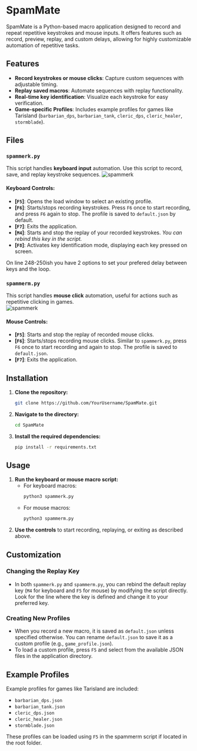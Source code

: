 # SpamMate
SpamMate is a Python-based macro application designed to record and repeat repetitive keystrokes and mouse inputs. It offers features such as record, preview, replay, and custom delays, allowing for highly customizable automation of repetitive tasks.

## Features
- **Record keystrokes or mouse clicks**: Capture custom sequences with adjustable timing.
- **Replay saved macros**: Automate sequences with replay functionality.
- **Real-time key identification**: Visualize each keystroke for easy verification.
- **Game-specific Profiles**: Includes example profiles for games like Tarisland (`barbarian_dps`, `barbarian_tank`, `cleric_dps`, `cleric_healer`, `stormblade`).
  
## Files

### `spammerk.py`
This script handles **keyboard input** automation. Use this script to record, save, and replay keystroke sequences.
![spammerk](https://github.com/user-attachments/assets/ed207f07-179a-4796-8422-3f3cfae6416d)

#### Keyboard Controls:
- **[`F5`]**: Opens the load window to select an existing profile.
- **[`F6`]**: Starts/stops recording keystrokes. Press `F6` once to start recording, and press `F6` again to stop. The profile is saved to `default.json` by default.
- **[`F7`]**: Exits the application.
- **[`M4`]**: Starts and stop the replay of your recorded keystrokes. *You can rebind this key in the script.*
- **[`F8`]**: Activates key identification mode, displaying each key pressed on screen.

On line 248-250ish you have 2 options to set your prefered delay between keys and the loop.

### `spammerm.py`
This script handles **mouse click** automation, useful for actions such as repetitive clicking in games. \
![spammerk](https://github.com/user-attachments/assets/0116b029-1ae4-4c6d-98cc-cdac196194d2)

#### Mouse Controls:
- **[`F5`]**: Starts and stop the replay of recorded mouse clicks.
- **[`F6`]**: Starts/stops recording mouse clicks. Similar to `spammerk.py`, press `F6` once to start recording and again to stop. The profile is saved to `default.json`.
- **[`F7`]**: Exits the application.

## Installation

1. **Clone the repository:**
   ```bash
   git clone https://github.com/YourUsername/SpamMate.git
   ```
2. **Navigate to the directory:**
   ```bash
   cd SpamMate
   ```
3. **Install the required dependencies:**
   ```bash
   pip install -r requirements.txt
   ```

## Usage

1. **Run the keyboard or mouse macro script:**
   - For keyboard macros:
     ```bash
     python3 spammerk.py
     ```
   - For mouse macros:
     ```bash
     python3 spammerm.py
     ```
2. **Use the controls** to start recording, replaying, or exiting as described above.

## Customization

### Changing the Replay Key
- In both `spammerk.py` and `spammerm.py`, you can rebind the default replay key (`M4` for keyboard and `F5` for mouse) by modifying the script directly. Look for the line where the key is defined and change it to your preferred key.

### Creating New Profiles
- When you record a new macro, it is saved as `default.json` unless specified otherwise. You can rename `default.json` to save it as a custom profile (e.g., `game_profile.json`).
- To load a custom profile, press `F5` and select from the available JSON files in the application directory.

## Example Profiles
Example profiles for games like Tarisland are included:
- `barbarian_dps.json`
- `barbarian_tank.json`
- `cleric_dps.json`
- `cleric_healer.json`
- `stormblade.json`

These profiles can be loaded using `F5` in the spammerm script if located in the root folder.
